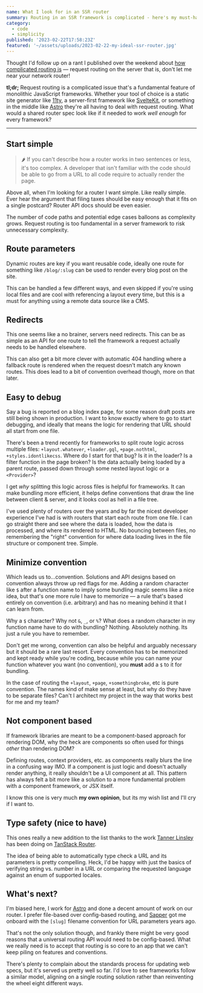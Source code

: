 ```yaml
---
name: What I look for in an SSR router
summary: Routing in an SSR framework is complicated - here's my must-have list for a request routing API.
category:
  - code
  - simplicity
published: '2023-02-22T17:58:23Z'
featured: '~/assets/uploads/2023-02-22-my-ideal-ssr-router.jpg'
---
```


Thought I'd follow up on a rant I published over the weekend about [how complicated routing is](https://tonysull.co/articles/routing-is-complicated/) — request routing on the server that is, don't let me near your network router!

**tl;dr;** Request routing is a complicated issue that's a fundamental feature of monolithic JavaScript frameworks. Whether your tool of choice is a static site generator like [11ty](https://11ty.dev), a server-first framework like [SvelteKit](https://kit.svelte.dev), or something in the middle like [Astro](https://astro.build) they're all having to deal with request routing. What would a shared router spec look like if it needed to work *well enough* for every framework?

---

## Start simple

> 🌶️ If you can't describe how a router works in two sentences or less, it's too complex. A developer that isn't familiar with the code should be able to go from a URL to all code require to actually render the page.

Above all, when I'm looking for a router I want simple. Like really simple. Ever hear the argument that filing taxes should be easy enough that it fits on a single postcard? Router API docs should be even easier.

The number of code paths and potential edge cases balloons as complexity grows. Request routing is too fundamental in a server framework to risk unnecessary complexity.

## Route parameters

Dynamic routes are key if you want reusable code, ideally one route for something like `/blog/:slug` can be used to render every blog post on the site.

This can be handled a few different ways, and even skipped if you're using local files and are cool with referencing a layout every time, but this is a must for anything using a remote data source like a CMS.

## Redirects

This one seems like a no brainer, servers need redirects. This can be as simple as an API for one route to tell the framework a request actually needs to be handled elsewhere.

This can also get a bit more clever with automatic 404 handling where a fallback route is rendered when the request doesn't match any known routes. This does lead to a bit of convention overhead though, more on that later.

## Easy to debug

Say a bug is reported on a blog index page, for some reason draft posts are still being shown in production. I want to know exactly where to go to start debugging, and ideally that means the logic for rendering that URL should all start from one file.

There's been a trend recently for frameworks to split route logic across multiple files: `+layout.whatever`, `+loader.gql`, `+page.nothtml`, `+styles.idontlikecss`. Where do I start for that bug? Is it in the loader? Is a filter function in the page broken? Is the data actually being loaded by a parent route, passed down through some nested layout logic or a `<Provider>`?

I get *why* splitting this logic across files is helpful for frameworks. It can make bundling more efficient, it helps define conventions that draw the line between client & server, and it looks cool as hell in a file tree.

I've used plenty of routers over the years and by far the nicest developer experience I've had is with routers that start each route from one file. I can go straight there and see where the data is loaded, how the data is processed, and where its rendered to HTML. No bouncing between files, no remembering the "right" convention for where data loading lives in the file structure or component tree. Simple.

## Minimize convention

Which leads us to...convention. Solutions and API designs based on convention always throw up red flags for me. Adding a random character like `$` after a function name to imply some bundling magic seems like a nice idea, but that's one more rule I have to memorize — a rule that's based entirely on convention (i.e. arbitrary) and has no meaning behind it that I can learn from.

Why a `$` character? Why not `&`, `_`, or `%`? What does a random character in my function name have to do with bundling? Nothing. Absolutely nothing. Its just a rule you have to remember.

Don't get me wrong, convention can also be helpful and arguably necessary but it should be a rare last resort. Every convention has to be memorized and kept ready while you're coding, because while you can name your function whatever you want (no convention), you **must** add a `$` to it for bundling.

In the case of routing the `+layout`, `+page`, `+somethingbroke`, etc is pure convention. The names kind of make sense at least, but why do they have to be separate files? Can't I architect my project in the way that works best for me and my team?

## Not component based

If framework libraries are meant to be a component-based approach for rendering DOM, why the heck are components so often used for things *other* than rendering DOM?

Defining routes, context providers, etc. as components really blurs the line in a confusing way IMO. If a component is just logic and doesn't actually render anything, it really shouldn't be a UI component at all. This pattern has always felt a bit more like a solution to a more fundamental problem with a component framework, or JSX itself.

I know this one is very much **my own opinion**, but its my wish list and I'll cry if I want to.

## Type safety (nice to have)

This ones really a new addition to the list thanks to the work [Tanner Linsley](https://twitter.com/tannerlinsley) has been doing on [TanStack Router](https://tanstack.com/router).

The idea of being able to automatically type check a URL and its parameters is pretty compelling. Heck, I'd be happy with just the basics of verifying string vs. number in a URL or comparing the requested language against an enum of supported locales.

## What's next?

I'm biased here, I work for [Astro](https://astro.build) and done a decent amount of work on our router. I prefer file-based over config-based routing, and [Sapper](https://sapper.svelte.dev) got me onboard with the `[slug]` filename convention for URL parameters years ago.

That's not the only solution though, and frankly there might be very good reasons that a universal routing API would need to be config-based. What we really need is to accept that routing is so core to an app that we can't keep piling on features and conventions.

There's plenty to complain about the standards process for updating web specs, but it's served us pretty well so far. I'd love to see frameworks follow a similar model, aligning on a single routing solution rather than reinventing the wheel eight different ways.
